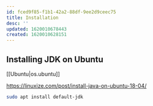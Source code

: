 ```yaml
---
id: fced9f85-f1b1-42a2-88df-9ee2d9ceec75
title: Installation
desc: ''
updated: 1620010678443
created: 1620010628151
---
```



## Installing JDK on Ubuntu

[[Ubuntu|os.ubuntu]]

https://linuxize.com/post/install-java-on-ubuntu-18-04/

```bash
sudo apt install default-jdk
```
